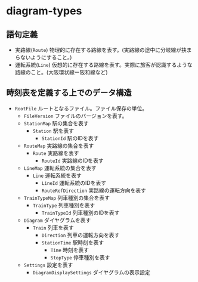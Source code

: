 # diagram-types

## 語句定義
* 実路線(`Route`) 物理的に存在する路線を表す。(実路線の途中に分岐線が挟まらないようにすること。)
* 運転系統(`Line`) 仮想的に存在する路線を表す。実際に旅客が認識するような路線のこと。(大阪環状線ー阪和線など)

## 時刻表を定義する上でのデータ構造
* `RootFile` ルートとなるファイル。ファイル保存の単位。
	* `FileVersion` ファイルのバージョンを表す。
	* `StationMap` 駅の集合を表す
		* `Station` 駅を表す
			* `StationId` 駅のIDを表す
	* `RouteMap` 実路線の集合を表す
		* `Route` 実路線を表す
			* `RouteId` 実路線のIDを表す
	* `LineMap` 運転系統の集合を表す
		* `Line` 運転系統を表す
			* `LineId` 運転系統のIDを表す
			* `RouteRefDirection` 実路線の運転方向を表す
	* `TrainTypeMap` 列車種別の集合を表す
		* `TrainType` 列車種別を表す
			* `TrainTypeId` 列車種別のIDを表す
	* `Diagram` ダイヤグラムを表す
		* `Train` 列車を表す
			* `Direction` 列車の運転方向を表す
			* `StationTime` 駅時刻を表す
				* `Time` 時刻を表す
				* `StopType` 停車種別を表す		
	* `Settings` 設定を表す
		* `DiagramDisplaySettings` ダイヤグラムの表示設定